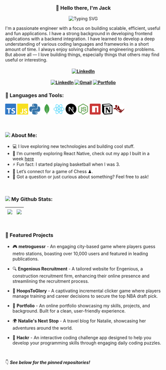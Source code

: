 <div align="center">
  <h3>👋 Hello there, I'm Jack</h3>
</div>

<div align="center">
  <img src="https://readme-typing-svg.demolab.com/?lines=Passionate+coder;Tech+enthusiast;Problem+solver;&font=Fira%20Code&center=true&width=380&height=40&duration=4000&pause=1000&color=FF4088&size=24" alt="Typing SVG">
</div>

I'm a passionate engineer with a focus on building scalable, efficient, useful and fun applications. I have a strong background in developing frontend applications with a backend integration. I have learned to develop a deep understanding of various coding languages and frameworks in a short amount of time. I always enjoy solving challenging engineering problems. But above all — I love building things, especially things that others may find useful or interesting.

<h4 align="center">
  <a href="https://github.com/jloizel/jloizel/blob/main/resume.pdf" title="My resume"><img src="https://img.shields.io/badge/-MY RESUME-50C878?style=for-the-badge" alt="LinkedIn"></a>
</h4>

<h4 align="center">
  <a href="https://www.linkedin.com/in/jackloizel/" title="LinkedIn Profile"><img src="https://img.shields.io/badge/-CONNECT-0a66c2?style=for-the-badge&logo=linkedIn&logoColor=white" alt="LinkedIn"></a>
  <a href="mailto:loizeljack@gmail.com" title="Gmail"><img src="https://img.shields.io/badge/-EMAIL-ff5d5d?style=for-the-badge&logo=gmail&logoColor=white&labelColor" alt="Gmail"></a>
  <a href="https://jackloizel.com/" title="Portfolio"><img src="https://img.shields.io/badge/-EXPLORE-FF4088?style=for-the-badge&logo=googleCloud&logoColor=white" alt="Portfolio"></a>
</h4>

### 🔨 Languages and Tools:
<code><img src="/Assets/typescript-color.svg" alt="typescript" height="35px"/></code>
<code><img src="/Assets/javascript-color.svg" alt="javascript" height="35px"/></code>
<code><img src="/Assets/python-color.svg" alt="python" height="35px"/></code>
<code><img src="/Assets/mongodb-color.svg" alt="mongoDB" height="35px"/></code>
<code><img src="/Assets/react-color.svg" alt="react" height="35px"/></code>
<code><img src="/Assets/nextdotjs-color.svg" alt="nextJS" height="35px"/></code>
<code><img src="/Assets/nodedotjs-color.svg" alt="nodeJS" height="35px"/></code>
<code><img src="/Assets/npm-color.svg" alt="npm" height="35px"/></code>
<code><img src="/Assets/notion-color.svg" alt="notion" height="35px"/></code>
<code><img src="/Assets/rhinoceros-color.svg" alt="rhino" height="35px"/></code>

<br/>

### <img src="https://raw.githubusercontent.com/TheDudeThatCode/TheDudeThatCode/master/Assets/Developer.gif" width="45" /> About Me:
- 💻  I love exploring new technologies and building cool stuff.
- 🚀 I’m currently exploring React Native, check out my app I built in a week <a href="https://github.com/jloizel/hackrApp">here</a>
- ⚡ Fun fact: I started playing basketball when I was 3.
- 👯 Let’s connect for a game of Chess ♟.
- 💬 Got a question or just curious about something? Feel free to ask!

</br>

### <img src='https://media1.giphy.com/media/du3J3cXyzhj75IOgvA/giphy.gif?cid=ecf05e47x2g034i9pzwtzzsd3xgg2w9nr94t4tflbbgo3008&rid=giphy.gif' width='25' /> My Github Stats:

| <img align="center" src="https://streak-stats.demolab.com?user=jloizel&theme=react" /> | <img align="center" src="https://github-readme-stats.vercel.app/api/top-langs/?username=jloizel&hide=c%23,powershell,Mathematica,Ruby,Objective-C,Objective-C%2b%2b,Cuda&title_color=61dafb&text_color=ffffff&icon_color=61dafb&bg_color=20232a&langs_count=8&layout=compact&border_color=61dafb&hide_border=true&size_weight=0.5&count_weight=0.5" /> |
| ------------- | ------------- |

<br />

### 🌟 Featured Projects
- 🎮 **metroguessr** - An engaging city-based game where players guess metro stations, boasting over 10,000 users and featured in leading publications.

- 🔍 **Engenious Recruitment** - A tailored website for Engenious, a construction recruitment firm, enhancing their online presence and streamlining the recruitment process.

- 🏀 **HoopsToGlory** - A captivating incremental clicker game where players manage training and career decisions to secure the top NBA draft pick.

- 📁 **Portfolio** - An online portfolio showcasing my skills, projects, and background. Built for a clean, user-friendly experience.

- 🌍 **Natalie's Next Stop** - A travel blog for Natalie, showcasing her adventures around the world.

- 🧩 **Hackr** - An interactive coding challenge app designed to help you develop your programming skills through engaging daily coding puzzles.

<br />

👇 ***See below for the pinned repositories!***

